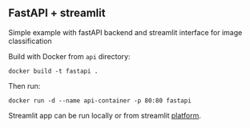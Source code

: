 ## FastAPI + streamlit

Simple example with fastAPI backend and streamlit interface for image classification

Build with Docker from `api` directory:
```
docker build -t fastapi .
``` 

Then run: 
```
docker run -d --name api-container -p 80:80 fastapi
```

Streamlit app can be run locally or from streamlit [platform](https://streamlit.io/). 

